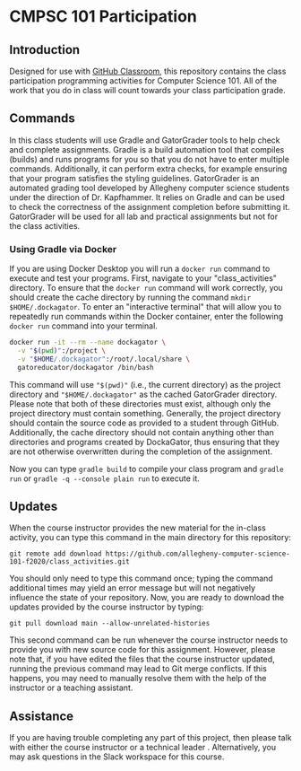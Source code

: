 # CMPSC 101 Participation

## Introduction

Designed for use with [GitHub Classroom](https://classroom.github.com/), this
repository contains the class participation programming activities for Computer Science 101.
All of the work that you do in class  will count towards your class participation grade.

## Commands

In this class students will use Gradle and GatorGrader tools to help check and complete assignments. Gradle is a build automation tool that compiles (builds) and runs programs for you so that you do not have to enter multiple commands. Additionally, it can perform extra checks, for example ensuring that your program satisfies the styling guidelines.
GatorGrader is an automated grading tool developed by Allegheny computer science students under the direction of Dr. Kapfhammer. It relies on Gradle and can be used to check the correctness of the assignment completion before submitting it. GatorGrader will be used for all lab and practical assignments but not for the class activities.

### Using Gradle via Docker

If you are using Docker Desktop you will run a `docker run` command to execute and test your programs.
First, navigate to your "class_activities" directory.
To ensure that the `docker run` command will work correctly, you
should create the cache directory by running the command `mkdir
$HOME/.dockagator`.
To enter an "interactive terminal" that will
allow you to repeatedly run commands within the Docker container, enter the following
`docker run` command into your terminal.

```bash
docker run -it --rm --name dockagator \
  -v "$(pwd)":/project \
  -v "$HOME/.dockagator":/root/.local/share \
  gatoreducator/dockagator /bin/bash
```

This command will use `"$(pwd)"` (i.e., the current directory) as
the project directory and `"$HOME/.dockagator"` as the cached GatorGrader
directory. Please note that both of these directories must exist, although only
the project directory must contain something. Generally, the project directory
should contain the source code as
provided to a student through GitHub. Additionally, the cache directory should
not contain anything other than directories and programs created by DockaGator,
thus ensuring that they are not otherwise overwritten during the completion of
the assignment.

Now you can type `gradle build` to compile your class program and `gradle run` or `gradle -q --console plain run` to execute it.


## Updates

When the course instructor provides the new material for the in-class activity,
 you can type this command in the main directory for this repository:

```
git remote add download https://github.com/allegheny-computer-science-101-f2020/class_activities.git
```

You should only need to type this command once; typing the command additional
times may yield an error message but will not negatively influence the state of
your repository. Now, you are ready to download the updates provided by the
course instructor by typing:

```
git pull download main --allow-unrelated-histories
```

This second command can be run whenever the course instructor needs to provide
you with new source code for this assignment. However, please note that, if you
have edited the files that the course instructor updated, running the previous
command may lead to Git merge conflicts. If this happens, you may need to
manually resolve them with the help of the instructor or a teaching assistant.


## Assistance

If you are having trouble completing any part of this project, then please talk
with either the course instructor or a technical leader . Alternatively, you may ask questions in the Slack workspace for this
course. 